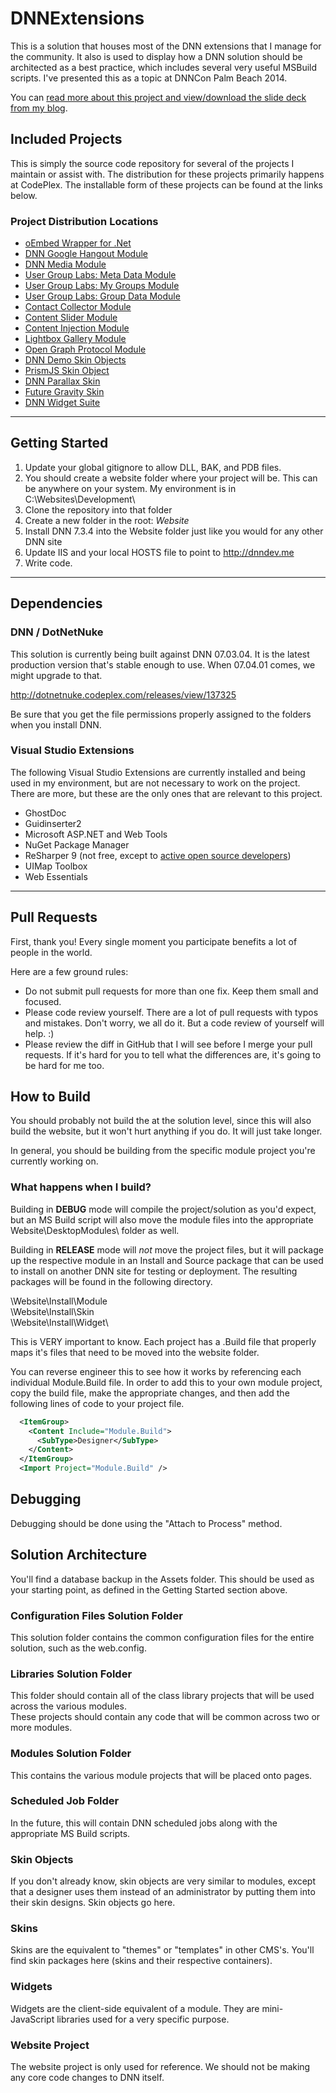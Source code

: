 # DNNExtensions

This is a solution that houses most of the DNN extensions that I manage for the community. It also is 
used to display how a DNN solution should be architected as a best practice, which includes several 
very useful MSBuild scripts.  I've presented this as a topic at DNNCon Palm Beach 2014. 

You can [read more about this project and view/download the slide deck from my blog](http://www.willstrohl.com/Blog/PostId/731/DNNCon-Presentation-Flexible-Project-Setup-for-Teams-and-Complicated-Applications).

## Included Projects

This is simply the source code repository for several of the projects I maintain or assist with. The 
distribution for these projects primarily happens at CodePlex.  The installable form of these projects 
can be found at the links below.

### Project Distribution Locations

* [oEmbed Wrapper for .Net](https://oembed.codeplex.com/)
* [DNN Google Hangout Module](https://dnnhangout.codeplex.com/)
* [DNN Media Module](https://dnnmedia.codeplex.com/)
* [User Group Labs: Meta Data Module](https://dnngroupmetadata.codeplex.com/)
* [User Group Labs: My Groups Module](https://dnnmygroups.codeplex.com/)
* [User Group Labs: Group Data Module](https://usergroupdata.codeplex.com/)
* [Contact Collector Module](https://wnscontact.codeplex.com/)
* [Content Slider Module](https://dnncontentslider.codeplex.com/)
* [Content Injection Module](https://wnsinj.codeplex.com/)
* [Lightbox Gallery Module](https://wnslightbox.codeplex.com/)
* [Open Graph Protocol Module](https://dnnopengraph.codeplex.com/)
* [DNN Demo Skin Objects](https://dnndemoso.codeplex.com/)
* [PrismJS Skin Object](https://dnnprismjs.codeplex.com/)
* [DNN Parallax Skin](https://dnnparallax.codeplex.com/)
* [Future Gravity Skin](https://futuregravity.codeplex.com/)
* [DNN Widget Suite](https://dnnwidgets.codeplex.com/)

---

## Getting Started

1. Update your global gitignore to allow DLL, BAK, and PDB files.
2. You should create a website folder where your project will be. This can be anywhere on your system.  My environment is in 
C:\Websites\Development\
3. Clone the repository into that folder
4. Create a new folder in the root:  _Website_
5. Install DNN 7.3.4 into the Website folder just like you would for any other DNN site
6. Update IIS and your local HOSTS file to point to http://dnndev.me
7. Write code.

---

## Dependencies

### DNN / DotNetNuke

This solution is currently being built against DNN 07.03.04.  It is the latest production version that's stable 
enough to use. When 07.04.01 comes, we might upgrade to that.

http://dotnetnuke.codeplex.com/releases/view/137325

Be sure that you get the file permissions properly assigned to the folders when you install DNN.

### Visual Studio Extensions

The following Visual Studio Extensions are currently installed and being used in my environment, but are not 
necessary to work on the project.  There are more, but these are the only ones that are relevant to this project.

* GhostDoc
* Guidinserter2
* Microsoft ASP.NET and Web Tools
* NuGet Package Manager
* ReSharper 9 (not free, except to [active open source developers](https://www.jetbrains.com/eforms/openSourceRequest.action?licenseRequest=RSOSL))
* UIMap Toolbox
* Web Essentials

---

## Pull Requests

First, thank you! Every single moment you participate benefits a lot of people in the world.

Here are a few ground rules:

* Do not submit pull requests for more than one fix. Keep them small and focused.
* Please code review yourself. There are a lot of pull requests with typos and mistakes. Don't worry, we all do it. But a code review of yourself will help. :)
* Please review the diff in GitHub that I will see before I merge your pull requests. If it's hard for you to tell what the differences are, it's going to be hard for me too.

## How to Build

You should probably not build the at the solution level, since this will also build the website, but it won't 
hurt anything if you do.  It will just take longer.

In general, you should be building from the specific module project you're currently working on.

### What happens when I build?

Building in __DEBUG__ mode will compile the project/solution as you'd expect, but an MS Build script will also 
move the module files into the appropriate Website\DesktopModules\ folder as well.  

Building in __RELEASE__ mode will _not_ move the project files, but it will package up the respective module 
in an Install and Source package that can be used to install on another DNN site for testing or deployment. The 
resulting packages will be found in the following directory.

\Website\Install\Module\
\Website\Install\Skin\
\Website\Install\Widget\

This is VERY important to know.  Each project has a .Build file that properly maps it's files that need to 
be moved into the website folder.  

You can reverse engineer this to see how it works by referencing each individual Module.Build file.  In order 
to add this to your own module project, copy the build file, make the appropriate changes, and then add the 
following lines of code to your project file.

```xml
  <ItemGroup> 
    <Content Include="Module.Build"> 
      <SubType>Designer</SubType> 
    </Content> 
  </ItemGroup> 
  <Import Project="Module.Build" /> 
```

## Debugging

Debugging should be done using the "Attach to Process" method.

## Solution Architecture

You'll find a database backup in the Assets folder.  This should be used as your starting point, as defined in 
the Getting Started section above.

### Configuration Files Solution Folder

This solution folder contains the common configuration files for the entire solution, such as the web.config.

### Libraries Solution Folder

This folder should contain all of the class library projects that will be used across the various modules.  
These projects should contain any code that will be common across two or more modules.

### Modules Solution Folder

This contains the various module projects that will be placed onto pages.

### Scheduled Job Folder

In the future, this will contain DNN scheduled jobs along with the appropriate MS Build scripts.

### Skin Objects

If you don't already know, skin objects are very similar to modules, except that a designer uses them 
instead of an administrator by putting them into their skin designs.  Skin objects go here.

### Skins

Skins are the equivalent to "themes" or "templates" in other CMS's.  You'll find skin packages 
here (skins and their respective containers).  

### Widgets

Widgets are the client-side equivalent of a module.  They are mini-JavaScript libraries used for 
a very specific purpose.  

### Website Project

The website project is only used for reference.  We should not be making any core code changes to DNN itself.
